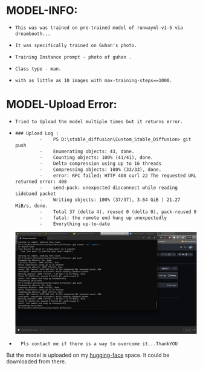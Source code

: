 # MODEL-INFO:

-     This was was trained on pre-trained model of runwayml-v1-5 via dreambooth...

-     It was specifically trained on Guhan's photo.

-     Training Instance prompt - photo of guhan .

-     Class type - man.

-     with as little as 10 images with max-training-steps==1000.


     
     
 # MODEL-Upload Error:
 
-     Tried to Upload the model multiple times but it returns error.

-     ### Upload Log :  
               -    PS D:\stable_diffusion\Custom_Stable_Diffusion> git push
               -    Enumerating objects: 43, done.
               -    Counting objects: 100% (41/41), done.
               -    Delta compression using up to 16 threads
               -    Compressing objects: 100% (33/33), done.
               -    error: RPC failed; HTTP 408 curl 22 The requested URL returned error: 408
               -    send-pack: unexpected disconnect while reading sideband packet
               -    Writing objects: 100% (37/37), 3.64 GiB | 21.27 MiB/s, done.
               -    Total 37 (delta 4), reused 0 (delta 0), pack-reused 0
               -    fatal: the remote end hung up unexpectedly
               -    Everything up-to-date

     ![screenshot](<Screenshot%20(112).png>)
 
-       Pls contact me if there is a way to overcome it...ThankYOU


 But the model is uploaded on my [hugging-face](https://huggingface.co/spaces/rajaguhan/custom_sd/tree/main/) space. It could be downloaded from there. 


